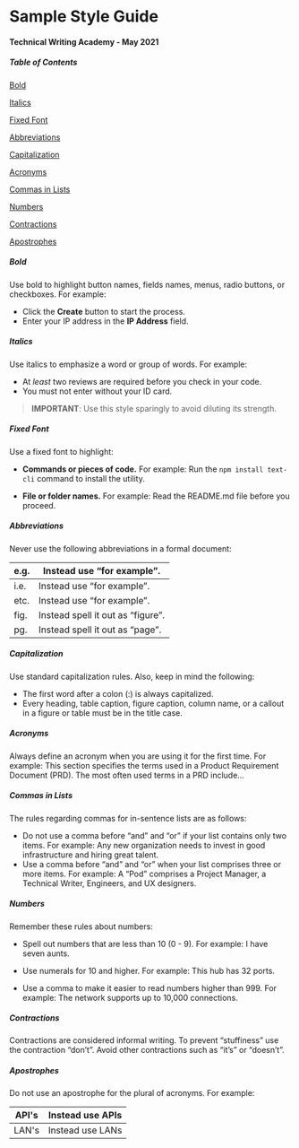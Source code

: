 # Sample Style Guide

#### Technical Writing Academy - May 2021

##### Table of Contents 

[Bold](#bold)

[Italics](#italics)

[Fixed Font](#fixed-font)

[Abbreviations](#abbreviations)

[Capitalization](#capitalization)

[Acronyms](#acronyms)

[Commas in Lists](#commas-in-lists)

[Numbers](#numbers)

[Contractions](#contractions)

[Apostrophes](#apostrophes)


##### Bold

Use bold to highlight button names, fields names, menus, radio buttons, or checkboxes. For example: 

- Click the **Create** button to start the process.
- Enter your IP address in the **IP Address** field.

##### Italics

Use italics to emphasize a word or group of words. For example:

- At *least* two reviews are required before you check in your code. 
- You must not enter without your ID card.

> **IMPORTANT**: Use this style sparingly to avoid diluting its strength.

##### Fixed Font

Use a fixed font to highlight:

- **Commands or pieces of code.** For example:
Run the `npm install text-cli` command to install the utility.

- **File or folder names.** For example:
Read the README.md file before you proceed.

##### Abbreviations

Never use the following abbreviations in a formal document:

| e.g. | Instead use “for example”.        |
| ---- | --------------------------------- |
| i.e. | Instead use “for example”.        |
| etc. | Instead use “for example”.        |
| fig. | Instead spell it out as “figure”. |
| pg.  | Instead spell it out as “page”.   |

##### Capitalization

Use standard capitalization rules. Also, keep in mind the following:

- The first word after a colon (:) is always capitalized.
- Every heading, table caption, figure caption, column name, or a callout in a figure or table must be in the title case.

##### Acronyms

Always define an acronym when you are using it for the first time.
For example: This section specifies the terms used in a Product Requirement Document (PRD).
The most often used terms in a PRD include…

##### Commas in Lists

The rules regarding commas for in-sentence lists are as follows:

- Do not use a comma before “and” and “or” if your list contains only two items. For example:
Any new organization needs to invest in good infrastructure and hiring great talent.
- Use a comma before “and” and “or” when your list comprises three or more items. For example:
A “Pod” comprises a Project Manager, a Technical Writer, Engineers, and UX designers.

##### Numbers

Remember these rules about numbers:

- Spell out numbers that are less than 10 (0 - 9). For example: I have seven aunts.

- Use numerals for 10 and higher.
For example: This hub has 32 ports.

- Use a comma to make it easier to read numbers higher than 999.
For example: The network supports up to 10,000 connections.

##### Contractions

Contractions are considered informal writing. To prevent “stuffiness” use the contraction “don’t”. Avoid other contractions such as “it’s” or “doesn’t”.

##### Apostrophes

Do not use an apostrophe for the plural of acronyms. For example:

| API's | Instead use APIs |
| ----- | ---------------- |
| LAN's | Instead use LANs |